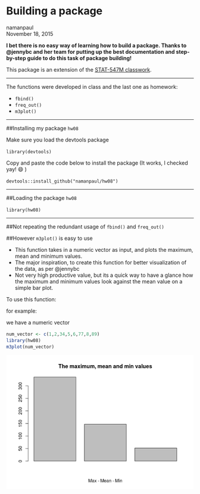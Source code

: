 # Building a package
namanpaul  
November 18, 2015  


**I bet there is no easy way of learning how to build a package. Thanks to @jennybc and her team for putting up the best documentation and step-by-step guide to do this task of package building!**

This package is an extension of the [STAT-547M classwork](http://stat545-ubc.github.io/packages00_index.html).

---

The functions were developed in class and the last one as homework:

- `fbind()`
- `freq_out()`
- `m3plot()`

---

##Installing my package `hw08`

Make sure you load the devtools package

`library(devtools)`

Copy and paste the code below to install the package (It works, I checked yay! :smile: )

`devtools::install_github("namanpaul/hw08")`

---

##Loading the package `hw08`

`library(hw08)`


---

##Not repeating the redundant usage of `fbind()` and `freq_out()` 

##However `m3plot()` is easy to use

- This function takes in a numeric vector as input, and plots the maximum, mean and minimum values.
- The major inspiration, to create this function for better visualization of the data, as per @jennybc 
- Not very high productive value, but its a quick way to have a glance how the maximum and minimum values look against the mean value on a simple bar plot.

To use this function: 

for example:

we have a numeric vector

```r
num_vector <- c(1,2,34,5,6,77,8,89)
library(hw08)
m3plot(num_vector)
```

![](README_files/figure-html/unnamed-chunk-1-1.png) 

